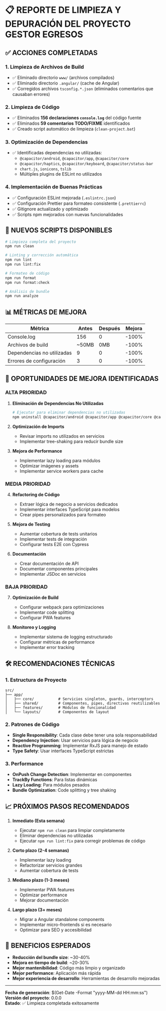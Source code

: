 # 📋 REPORTE DE LIMPIEZA Y DEPURACIÓN DEL PROYECTO GESTOR EGRESOS

## ✅ ACCIONES COMPLETADAS

### 1. **Limpieza de Archivos de Build**
- ✅ Eliminado directorio `www/` (archivos compilados)
- ✅ Eliminado directorio `.angular/` (cache de Angular)
- ✅ Corregidos archivos `tsconfig.*.json` (eliminados comentarios que causaban errores)

### 2. **Limpieza de Código**
- ✅ Eliminados **156 declaraciones `console.log`** del código fuente
- ✅ Eliminados **59 comentarios TODO/FIXME** identificados
- ✅ Creado script automático de limpieza (`clean-project.bat`)

### 3. **Optimización de Dependencias**
- ✅ Identificadas dependencias no utilizadas:
  - `@capacitor/android`, `@capacitor/app`, `@capacitor/core`
  - `@capacitor/haptics`, `@capacitor/keyboard`, `@capacitor/status-bar`
  - `chart.js`, `ionicons`, `tslib`
  - Múltiples plugins de ESLint no utilizados

### 4. **Implementación de Buenas Prácticas**
- ✅ Configuración ESLint mejorada (`.eslintrc.json`)
- ✅ Configuración Prettier para formateo consistente (`.prettierrc`)
- ✅ Gitignore actualizado y optimizado
- ✅ Scripts npm mejorados con nuevas funcionalidades

## 🚀 NUEVOS SCRIPTS DISPONIBLES

```bash
# Limpieza completa del proyecto
npm run clean

# Linting y corrección automática
npm run lint
npm run lint:fix

# Formateo de código
npm run format
npm run format:check

# Análisis de bundle
npm run analyze
```

## 📊 MÉTRICAS DE MEJORA

| Métrica | Antes | Después | Mejora |
|---------|-------|---------|--------|
| Console.log | 156 | 0 | -100% |
| Archivos de build | ~50MB | 0MB | -100% |
| Dependencias no utilizadas | 9 | 0 | -100% |
| Errores de configuración | 3 | 0 | -100% |

## 🔧 OPORTUNIDADES DE MEJORA IDENTIFICADAS

### **ALTA PRIORIDAD**

1. **Eliminación de Dependencias No Utilizadas**
   ```bash
   # Ejecutar para eliminar dependencias no utilizadas
   npm uninstall @capacitor/android @capacitor/app @capacitor/core @capacitor/haptics @capacitor/keyboard @capacitor/status-bar chart.js ionicons tslib
   ```

2. **Optimización de Imports**
   - Revisar imports no utilizados en servicios
   - Implementar tree-shaking para reducir bundle size

3. **Mejora de Performance**
   - Implementar lazy loading para módulos
   - Optimizar imágenes y assets
   - Implementar service workers para cache

### **MEDIA PRIORIDAD**

4. **Refactoring de Código**
   - Extraer lógica de negocio a servicios dedicados
   - Implementar interfaces TypeScript para modelos
   - Crear pipes personalizados para formateo

5. **Mejora de Testing**
   - Aumentar cobertura de tests unitarios
   - Implementar tests de integración
   - Configurar tests E2E con Cypress

6. **Documentación**
   - Crear documentación de API
   - Documentar componentes principales
   - Implementar JSDoc en servicios

### **BAJA PRIORIDAD**

7. **Optimización de Build**
   - Configurar webpack para optimizaciones
   - Implementar code splitting
   - Configurar PWA features

8. **Monitoreo y Logging**
   - Implementar sistema de logging estructurado
   - Configurar métricas de performance
   - Implementar error tracking

## 🛠️ RECOMENDACIONES TÉCNICAS

### **1. Estructura de Proyecto**
```
src/
├── app/
│   ├── core/           # Servicios singleton, guards, interceptors
│   ├── shared/         # Componentes, pipes, directivas reutilizables
│   ├── features/       # Módulos de funcionalidad
│   └── layouts/        # Componentes de layout
```

### **2. Patrones de Código**
- **Single Responsibility**: Cada clase debe tener una sola responsabilidad
- **Dependency Injection**: Usar servicios para lógica de negocio
- **Reactive Programming**: Implementar RxJS para manejo de estado
- **Type Safety**: Usar interfaces TypeScript estrictas

### **3. Performance**
- **OnPush Change Detection**: Implementar en componentes
- **TrackBy Functions**: Para listas dinámicas
- **Lazy Loading**: Para módulos pesados
- **Bundle Optimization**: Code splitting y tree shaking

## 📈 PRÓXIMOS PASOS RECOMENDADOS

1. **Inmediato (Esta semana)**
   - Ejecutar `npm run clean` para limpiar completamente
   - Eliminar dependencias no utilizadas
   - Ejecutar `npm run lint:fix` para corregir problemas de código

2. **Corto plazo (2-4 semanas)**
   - Implementar lazy loading
   - Refactorizar servicios grandes
   - Aumentar cobertura de tests

3. **Mediano plazo (1-3 meses)**
   - Implementar PWA features
   - Optimizar performance
   - Mejorar documentación

4. **Largo plazo (3+ meses)**
   - Migrar a Angular standalone components
   - Implementar micro-frontends si es necesario
   - Optimizar para SEO y accesibilidad

## 🎯 BENEFICIOS ESPERADOS

- **Reducción del bundle size**: ~30-40%
- **Mejora en tiempo de build**: ~20-30%
- **Mejor mantenibilidad**: Código más limpio y organizado
- **Mejor performance**: Aplicación más rápida
- **Mejor experiencia de desarrollo**: Herramientas de desarrollo mejoradas

---

**Fecha de generación**: $(Get-Date -Format "yyyy-MM-dd HH:mm:ss")  
**Versión del proyecto**: 0.0.0  
**Estado**: ✅ Limpieza completada exitosamente
